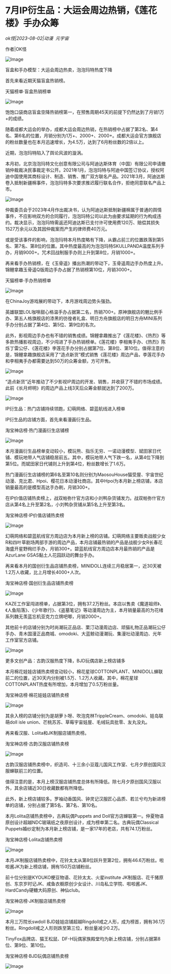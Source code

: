 # 7月IP衍生品：大运会周边热销，《莲花楼》手办众筹

*ok怪|2023-08-02|动漫 
                                                元宇宙*

作者|OK怪

![Image](https://mmbiz.qpic.cn/mmbiz_png/jNZszpkibXx8r0eeusveAtyj98pKeBEz7tMuAmiadsyvAk4l30TZvmgP03RGX0iaosuL5yVawsdblYqeWUcOTHYoQ/640?wx_fmt=png&wxfrom=5&wx_lazy=1&wx_co=1)

盲盒和手办模型：大运会周边热卖，泡泡玛特热度下降

首先来看近期天猫盲盒热销榜。

天猫榜单·盲盒热销榜单

![Image](https://mmbiz.qpic.cn/sz_mmbiz_jpg/CkgDGce9CLkibVSUyN2ZhesOrRQfyCkY1PB8FKAztoTU3rTBodRbsKHicrzspOEicEJ8kkeSibDYSf9v7Y1RUHWWYw/640?wx_fmt=jpeg&wxfrom=5&wx_lazy=1&wx_co=1)

饱饱口袋商店盲盒空降热销榜第一，在预售周期45天的前提下仍然达到了月销1万+的成绩。

随着成都大运会的举办，成都大运会周边热销，在热销榜中占据了第2名、第4名、第6名的位置，月销分别为1万+、2000+、2000+。成都大运会官方旗舰店的粉丝数量也在本月迅速增长，为4.5万，达到了6月粉丝数的2倍以上。

近期，泡泡玛特陷入了舆论风波的漩涡。

本月初，北京泡泡玛特文化创意有限公司与阿迪达斯体育（中国）有限公司申请撤销仲裁裁决民事裁定书公开。2021年1月，泡泡玛特与阿迪中国签订协议，授权阿迪中国使用其商标设计、制造、销售、推广双方联名产品。2021年3月，阿迪达斯卷入抵制新疆棉事件，泡泡玛特多次要求推迟履行联名合作，拒绝同意联名产品上市。

![Image](https://mmbiz.qpic.cn/sz_mmbiz_png/CkgDGce9CLlTjCxGTJ4HXYTDSxTQdvATSDDxJ5H2uBP0Iib7ojh4tcqqMtWMiahiaLOApUW9W27Ur4apvlRKWics1A/640?wx_fmt=png&wxfrom=5&wx_lazy=1&wx_co=1)

仲裁委员会于2023年4月作出裁决书，认为阿迪达斯抵制新疆棉属于普通的舆情事件，不应影响双方的合同履行，泡泡玛特公司以此为由要求延期的行为构成违约。裁决显示，泡泡玛特需返还阿迪达斯已支付许可使用费120万、赔偿其损失1527万余元以及其因仲裁案而产生的律师费40万元。

或是受该事件的影响，泡泡玛特本月热度略有下降，从霸占前三的位置跌落到第5名、第7名、第8位的位置。其中热度最高的为泡泡玛特SKULLPANDA温度系列手办，月销9000+。咒术回战制服手办则上升到第8位，月销1000+。

再来看手办热销榜，在《玉骨遥》播出热潮的带动下，玉骨遥周边手办热度上升。锦鲤拿趣玉骨遥Q版周边手办占据了热销榜第10位，月销3000+。

天猫榜单·手办热销榜单

![Image](https://mmbiz.qpic.cn/sz_mmbiz_jpg/CkgDGce9CLkibVSUyN2ZhesOrRQfyCkY1WmIOr8iasiaW7RibQF9XWwICmy9rngSWwiaGpuETFcXBPx8aq5xtL2KxaQ/640?wx_fmt=jpeg&wxfrom=5&wx_lazy=1&wx_co=1)

在ChinaJoy游戏展的带动下，本月游戏周边势头强劲。

英雄联盟LOL咖啡甜心格温手办占据第二名，热销700+。原神旗舰店的魈比例手办、第五人格旗舰店的漆黑的彷徨者礼盒、明日方舟旗舰店的明日方舟MINI系列手办分别占据了第4位、第5位、第9位的名次。

此外，影视周边手办也有不错的销售成绩。锦鲤拿趣推出了《莲花楼》、《热烈》等多款热播影视周边，不少闯进了手办热销榜单。《莲花楼》李相夷手办、《热烈》陈烁丁雷公仔、《莲花楼》李莲花手办分别占据第7位、第8位、第10位。值得注意的是，锦鲤拿趣旗舰店采用了“造点新货”模式销售《莲花楼》周边产品，李莲花手办和李相夷手办都需要达到50万的众筹金额，方可开售。

![Image](https://mmbiz.qpic.cn/sz_mmbiz_jpg/CkgDGce9CLkibVSUyN2ZhesOrRQfyCkY1Z92icuUBKAMLUzEgXWaV1811VFgSyYnOopSp1MicCbY2SSlvPpo5nIyQ/640?wx_fmt=jpeg&wxfrom=5&wx_lazy=1&wx_co=1)

“造点新货”近年推动了不少影视IP周边的开发、销售，并收获了不错的市场成绩。此前《长月烬明》的周边产品上线3天后众筹金额就达到了200万。

![Image](https://mmbiz.qpic.cn/mmbiz_png/jNZszpkibXx8r0eeusveAtyj98pKeBEz7ejDSZf97dAE3mMYqSpwDp0blV0YsOONibSOjLz8EycRV8uxj7xc8QIg/640?wx_fmt=png&wxfrom=5&wx_lazy=1&wx_co=1)

IP衍生品：热门店铺持续领跑，幻萌网络、碧蓝航线进入榜单

IP衍生品的店铺方面，首先来看漫画衍生品。

淘宝神店榜·热门漫画衍生店铺榜

![Image](https://mmbiz.qpic.cn/sz_mmbiz_jpg/CkgDGce9CLkibVSUyN2ZhesOrRQfyCkY1CdNnDEXs2nLVVUrXYkNmibyvZXJiaaH6rFh1gu6dZbyFVawZNJmdeEJQ/640?wx_fmt=jpeg&wxfrom=5&wx_lazy=1&wx_co=1)

本月漫画衍生品榜单变动较小，模玩熊、指乐无穷、一诺动漫模型、斌田家日代铺、模玩地带人气店铺稳居前五。其中，模玩地带人气下跌一名，从第4位下降到第5位。而斌田家日代铺则上升到第4位，粉丝数增长了1.6万。

热门漫画衍生店铺榜的第6名至第10名则分别为MaosouHouse猫受屋、宇宙世纪动漫、克比君、Hpoi、樱花日本动漫社商店。其中Hpoi为本月新上榜店铺，本店销量最高的是模型高达手办刷，月销300+。

在IP价值店铺热卖榜上，战双帕弥什官方店和小刘鸭杂货铺发力。战双帕弥什官方店从第4名上升至第2名，小刘鸭杂货铺从第5名上升至第3名。

淘宝神店榜·IP价值店铺热卖榜

![Image](https://mmbiz.qpic.cn/sz_mmbiz_jpg/CkgDGce9CLkibVSUyN2ZhesOrRQfyCkY1QycDgfW1TuG6uND6vC10nqmM2vORbkdhjzFErk3bSwUicQp1t7Bc3GQ/640?wx_fmt=jpeg&wxfrom=5&wx_lazy=1&wx_co=1)

幻萌网络和碧蓝航线官方周边店为本月新上榜的店铺。幻萌网络主要贩卖战舰少女R和四叶草剧场两部手游的周边产品，本月店铺最热销的产品是战舰少女R长春花海盛开星野绚烂手办，月销300+。碧蓝航线官方周边店本月最热销的产品是AzurLane GSAS黏土人花园跃动的舞台手办。

再来看本月的国创衍生品店铺热卖榜，MINIDOLL连续三月稳居第一，近30天被1.2万人收藏，比上月增长4000+人次。

淘宝神店榜·国创衍生品店铺热卖榜

![Image](https://mmbiz.qpic.cn/sz_mmbiz_jpg/CkgDGce9CLkibVSUyN2ZhesOrRQfyCkY1KsAHrlIHbSN94Ojwicbtzkqf1e9RM7LLJ2jamtaZ1zr6hY4NDjFzF9g/640?wx_fmt=jpeg&wxfrom=5&wx_lazy=1&wx_co=1)

KAZE工作室闯进榜单，占据第3位，拥有37.2万粉丝。本店以售卖《魔道祖师》、《人鱼陷落》、《少年歌行》、《盗墓笔记》等动漫周边为主，本月销量最高的为花绪系列魏无羡蓝忘机亚克力立牌吧唧，月销2000+。

其他前十的店铺分别为时尚潮玩正品店、栗汀动漫周边店、顽猫礼物正品潮玩公仔手办、青木国漫正品商城、omodoki、大蓝鲸动漫潮玩、集漫社动漫周边、光年工作室官方店铺。

![Image](https://mmbiz.qpic.cn/mmbiz_png/jNZszpkibXx8r0eeusveAtyj98pKeBEz7gMbSIRF8ujdpJibC3CLgiaEEY6kJq4YuKUC4cv1ZG4kjEVEHhs35Zn3Q/640?wx_fmt=png&wxfrom=5&wx_lazy=1&wx_co=1)

更多文创产品：古韵汉服热度下降，BJD玩偶店新上榜店铺多

本月棉花娃娃店铺热卖榜变动较小，棉花星球COTTONPLANT、MINIDOLL蝉联前二的位置，近30天内分别被1.5万、1.2万人收藏。其中，棉花星球COTTONPLANT热度有所增加，本月增加了0.5万粉丝量。

淘宝神店榜·棉花娃娃店铺热卖榜

![Image](https://mmbiz.qpic.cn/sz_mmbiz_jpg/CkgDGce9CLkibVSUyN2ZhesOrRQfyCkY1YYcQiaKLOY4lEnKnmKkaFcZg198eQa8vsCNSY6TLrcCUab3hbYZicLyQ/640?wx_fmt=jpeg&wxfrom=5&wx_lazy=1&wx_co=1)

其余入榜的店铺分别为是胡萝卜呀、吹泡克林TrippleCream、omodoki、娃岛联萌doll isle union、芒桃苏苏、草莓宇宙娃屋、毛绒玩具批零、友丸没丸。

再来看汉服、Lolita和JK制服店铺热卖榜。

淘宝神店榜·古韵汉服店铺热卖榜

![Image](https://mmbiz.qpic.cn/sz_mmbiz_jpg/CkgDGce9CLkibVSUyN2ZhesOrRQfyCkY19WntibqibaAedzKia7aRcHqaImQebrRvyNPOla3FAPYqkOaGqbdTibaQcA/640?wx_fmt=jpeg&wxfrom=5&wx_lazy=1&wx_co=1)

古韵汉服店铺热卖榜中，织造司、十三余小豆蔻儿国风工作室、七月夕原创国风汉服蝉联前三的位置。

值得注意的是，本月上榜汉服店铺热度总体有所降低。除七月夕原创国风汉服以外，其余店铺近30日收藏数都有所降低。

此外，新上榜店铺较多。罗袖动香国风、钟灵记汉服匠心品质、若兰兮均为新进榜单的店铺，分别占据了第5名、第7名、第10名。

本月Lolita店铺热卖榜中，古典玩偶Puppets and Doll官方店蝉联第一。仲夏物语原创设计超越NDC玻璃纸之夜原创设计，成为榜单第二名。古典玩偶Classical Puppets婚纱定制为本月新上榜店铺，是一家17年的老店，共有74.1万粉丝。

淘宝神店榜·Lolita店铺热卖榜

![Image](https://mmbiz.qpic.cn/sz_mmbiz_jpg/CkgDGce9CLkibVSUyN2ZhesOrRQfyCkY1bI8nJTerIZnhgfic4icBgZ6rghGpiaML6kyBpIg3sxCEmCGGPib4wonfQQ/640?wx_fmt=jpeg&wxfrom=5&wx_lazy=1&wx_co=1)

本月JK制服店铺热卖榜中，花铃太太从第8位跃升至第2位，拥有46.6万粉丝。啦啦酱JK为新上榜店铺，拥有150万店铺粉丝。

前十位分别是KYOUKO梗豆物语、花铃太太、火星institute JK制服店、花千猪原创、东京岁时记JK、咸鱼衣橱原创少女设计、川岛私立学院、啦啦酱JK、HardCandy硬糖大码原创、神仙club。

淘宝神店榜·JK制服店铺热卖榜

![Image](https://mmbiz.qpic.cn/sz_mmbiz_jpg/CkgDGce9CLkibVSUyN2ZhesOrRQfyCkY1A04yfLHzQhT2ZfxvEdPhukYnsl3bVcrtvZkgj4PcuxceHib1FI9S28g/640?wx_fmt=jpeg&wxfrom=5&wx_lazy=1&wx_co=1)

本月三万院长swdoll BJD娃娃店铺超越Ringdoll戒之人形，成为榜首，拥有36.1万粉丝。Ringdoll戒之人形则跌至第三位，粉丝量减少0.2万。

TinyFox品牌店、猫王松鼠、DF-H玩偶家族殿堂均为新上榜店铺，分别占据第8位、第9位、第10位。

淘宝神店榜·BJD玩偶店铺热卖榜

![Image](https://mmbiz.qpic.cn/sz_mmbiz_jpg/CkgDGce9CLkibVSUyN2ZhesOrRQfyCkY1rNTzSicBMzicXd1iaTABLsjFuajrPS2sQDJ25fmDexOGkkmKuibUF32q4A/640?wx_fmt=jpeg&wxfrom=5&wx_lazy=1&wx_co=1)

